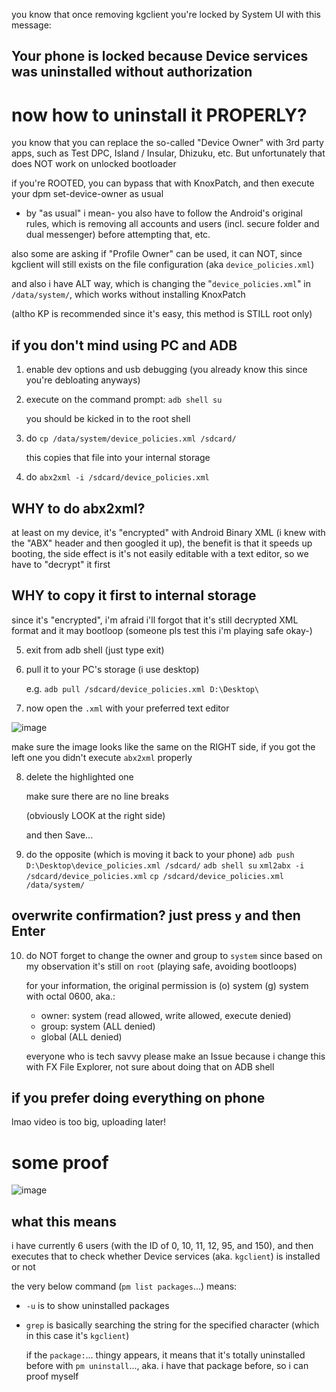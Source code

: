 you know that once removing kgclient you're locked by System UI with this message:

## Your phone is locked because Device services was uninstalled without authorization

# now how to uninstall it PROPERLY?

you know that you can replace the so-called "Device Owner" with 3rd party apps, such as Test DPC, Island / Insular, Dhizuku, etc. But unfortunately that does NOT work on unlocked bootloader

if you're ROOTED, you can bypass that with KnoxPatch, and then execute your dpm set-device-owner as usual
* by "as usual" i mean- you also have to follow the Android's original rules, which is removing all accounts and users (incl. secure folder and dual messenger) before attempting that, etc.

also some are asking if "Profile Owner" can be used, it can NOT, since kgclient will still exists on the file configuration (aka `device_policies.xml`)

and also i have ALT way, which is changing the "`device_policies.xml`" in `/data/system/`, which works without installing KnoxPatch

(altho KP is recommended since it's easy, this method is STILL root only)

## if you don't mind using PC and ADB

1. enable dev options and usb debugging (you already know this since you're debloating anyways)
2. execute on the command prompt: `adb shell su`

   you should be kicked in to the root shell
3. do `cp /data/system/device_policies.xml /sdcard/`

   this copies that file into your internal storage
4. do `abx2xml -i /sdcard/device_policies.xml`

## WHY to do abx2xml?
at least on my device, it's "encrypted" with Android Binary XML (i knew with the "ABX" header and then googled it up), the benefit is that it speeds up booting, the side effect is it's not easily editable with a text editor, so we have to "decrypt" it first

## WHY to copy it first to internal storage
since it's "encrypted", i'm afraid i'll forgot that it's still decrypted XML format and it may bootloop (someone pls test this i'm playing safe okay-)

5. exit from adb shell (just type exit)
6. pull it to your PC's storage (i use desktop)

   e.g. `adb pull /sdcard/device_policies.xml D:\Desktop\`
7. now open the `.xml` with your preferred text editor

![image](https://github.com/Antonomasia3/stuff/assets/89201774/47bdbcd7-7770-430a-a771-3f9345b015e7)

make sure the image looks like the same on the RIGHT side, if you got the left one you didn't execute `abx2xml` properly

8. delete the highlighted one

   make sure there are no line breaks

   (obviously LOOK at the right side)

   and then Save...

9. do the opposite (which is moving it back to your phone)
   `adb push D:\Desktop\device_policies.xml /sdcard/`
   `adb shell su`
   `xml2abx -i /sdcard/device_policies.xml`
   `cp /sdcard/device_policies.xml /data/system/`

## overwrite confirmation? just press `y` and then Enter

10. do NOT forget to change the owner and group to `system` since based on my observation it's still on `root` (playing safe, avoiding bootloops)

    for your information, the original permission is (o) system (g) system with octal 0600, aka.:
    * owner: system (read allowed, write allowed, execute denied)
    * group: system (ALL denied)
    * global (ALL denied)
   
    everyone who is tech savvy please make an Issue because i change this with FX File Explorer, not sure about doing that on ADB shell

## if you prefer doing everything on phone
lmao video is too big, uploading later!

# some proof

![image](https://github.com/Antonomasia3/stuff/assets/89201774/9708415c-7626-4729-9323-009533dd4f66)

## what this means

i have currently 6 users (with the ID of 0, 10, 11, 12, 95, and 150), and then executes that to check whether Device services (aka. `kgclient`) is installed or not

the very below command (`pm list packages`...) means:

* `-u` is to show uninstalled packages
* `grep` is basically searching the string for the specified character (which in this case it's `kgclient`)

  if the `package:`... thingy appears, it means that it's totally uninstalled before with `pm uninstall`..., aka. i have that package before, so i can proof myself

